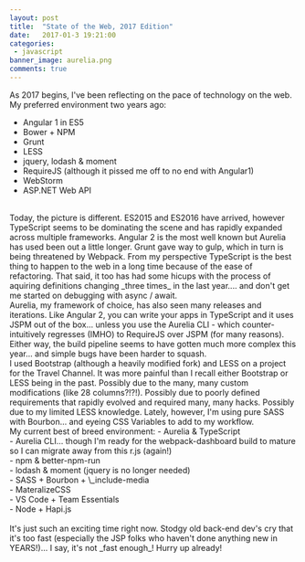 ```yaml
---
layout: post
title:  "State of the Web, 2017 Edition"
date:   2017-01-3 19:21:00
categories:
 - javascript
banner_image: aurelia.png
comments: true
---
```

As 2017 begins, I've been reflecting on the pace of technology on the web.
<br/>
My preferred environment two years ago:
 - Angular 1 in ES5<br/>
 - Bower + NPM<br/>
 - Grunt<br/>
 - LESS<br/>
 - jquery, lodash & moment<br/>
 - RequireJS (although it pissed me off to no end with Angular1)<br/>
 - WebStorm<br/>
 - ASP.NET Web API<br/>
<br/>
Today, the picture is different. ES2015 and ES2016 have arrived, however TypeScript seems to be dominating the scene and has rapidly expanded across multiple frameworks. Angular 2 is the most well known but Aurelia has used been out a little longer. Grunt gave way to gulp, which in turn is being threatened by Webpack. From my perspective TypeScript is the best thing to happen to the web in a long time because of the ease of refactoring. That said, it too has had some hicups with the process of aquiring definitions changing _three times_ in the last year.... and don't get me started on debugging with async / await.
<br/>
Aurelia, my framework of choice, has also seen many releases and iterations. Like Angular 2, you can write your apps in TypeScript and it uses JSPM out of the box... unless you use the Aurelia CLI - which counter-intuitively regresses (IMHO) to RequireJS over JSPM (for many reasons). Either way, the build pipeline seems to have gotten much more complex this year... and simple bugs have been harder to squash.
<br/>
I used Bootstrap (although a heavily modified fork) and LESS on a project for the Travel Channel. It was more painful than I recall either Bootstrap or LESS being in the past. Possibly due to the many, many custom modifications (like 28 columns?!?!). Possibly due to poorly defined requirements that rapidly evolved and required many, many hacks. Possibly due to my limited LESS knowledge. Lately, however, I'm using pure SASS with Bourbon... and eyeing CSS Variables to add to my workflow.
<br/>
My current best of breed environment:
 - Aurelia & TypeScript<br/>
 - Aurelia CLI... though I'm ready for the webpack-dashboard build to mature so I can migrate away from this r.js (again!)<br/>
 - npm & better-npm-run<br/>
 - lodash & moment (jquery is no longer needed)<br/>
 - SASS + Bourbon + \_include-media<br/>
 - MateralizeCSS<br/>
 - VS Code + Team Essentials<br/>
 - Node + Hapi.js<br/>
<br/>
It's just such an exciting time right now. Stodgy old back-end dev's cry that it's too fast (especially the JSP folks who haven't done anything new in YEARS!)... I say, it's not _fast enough_! Hurry up already!
